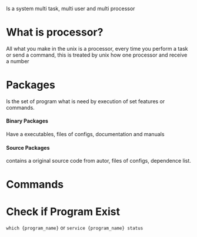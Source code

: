 Is a system multi task, multi user and multi processor
# What is processor?
All what you make in the unix is a processor, every time you perform a task or send a command, this is treated by unix how one processor and receive a number
# Packages
Is the set of program what is need by execution of set features or commands.
#### Binary Packages
Have a executables, files of configs, documentation and manuals
#### Source Packages
contains a original source code from autor, files of configs, dependence list.
# Commands
# Check if Program Exist
`which {program_name}`
or 
`service {program_name} status`
